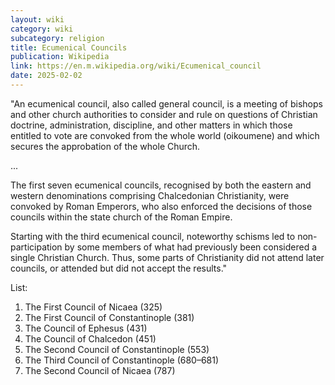 ```yaml
---
layout: wiki
category: wiki
subcategory: religion
title: Ecumenical Councils
publication: Wikipedia
link: https://en.m.wikipedia.org/wiki/Ecumenical_council
date: 2025-02-02
---
```


"An ecumenical council, also called general council, is a meeting of bishops and other church authorities to consider and rule on questions of Christian doctrine, administration, discipline, and other matters in which those entitled to vote are convoked from the whole world (oikoumene) and which secures the approbation of the whole Church.

...

The first seven ecumenical councils, recognised by both the eastern and western denominations comprising Chalcedonian Christianity, were convoked by Roman Emperors, who also enforced the decisions of those councils within the state church of the Roman Empire.

Starting with the third ecumenical council, noteworthy schisms led to non-participation by some members of what had previously been considered a single Christian Church. Thus, some parts of Christianity did not attend later councils, or attended but did not accept the results."

List:

1. The First Council of Nicaea (325)
2. The First Council of Constantinople (381)
3. The Council of Ephesus (431)
4. The Council of Chalcedon (451)
5. The Second Council of Constantinople (553)
6. The Third Council of Constantinople (680–681)
7. The Second Council of Nicaea (787)
